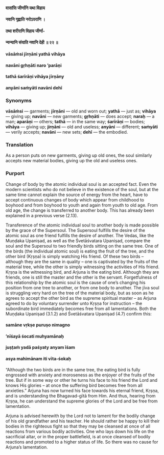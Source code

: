 #### वासांसि जीर्णानि यथा विहाय
#### नवानि गृह्णाति नरोऽपराणि ।
#### तथा शरीराणि विहाय जीर्णा-
#### न्यन्यानि संयाति नवानि देही ॥ २२ ॥

#### vāsāṁsi jīrṇāni yathā vihāya
#### navāni gṛhṇāti naro ’parāṇi
#### tathā śarīrāṇi vihāya jīrṇāny
#### anyāni saṁyāti navāni dehī

### Synonyms

**vāsāṁsi** — garments; **jīrṇāni** — old and worn out; **yathā** — just as; **vihāya** — giving up; **navāni** — new garments; **gṛhṇāti** — does accept; **naraḥ** — a man; **aparāṇi** — others; **tathā** — in the same way; **śarīrāṇi** — bodies; **vihāya** — giving up; **jirṇāni** — old and useless; **anyāni** — different; **saṁyāti** — verily accepts; **navāni** — new sets; **dehī** — the embodied.

### Translation

As a person puts on new garments, giving up old ones, the soul similarly accepts new material bodies, giving up the old and useless ones.

### Purport

Change of body by the atomic individual soul is an accepted fact. Even the modern scientists who do not believe in the existence of the soul, but at the same time cannot explain the source of energy from the heart, have to accept continuous changes of body which appear from childhood to boyhood and from boyhood to youth and again from youth to old age. From old age, the change is transferred to another body. This has already been explained in a previous verse (2.13).

Transference of the atomic individual soul to another body is made possible by the grace of the Supersoul. The Supersoul fulfills the desire of the atomic soul as one friend fulfills the desire of another. The Vedas, like the Muṇḍaka Upaniṣad, as well as the Śvetāśvatara Upaniṣad, compare the soul and the Supersoul to two friendly birds sitting on the same tree. One of the birds (the individual atomic soul) is eating the fruit of the tree, and the other bird (Kṛṣṇa) is simply watching His friend. Of these two birds – although they are the same in quality – one is captivated by the fruits of the material tree, while the other is simply witnessing the activities of His friend. Kṛṣṇa is the witnessing bird, and Arjuna is the eating bird. Although they are friends, one is still the master and the other is the servant. Forgetfulness of this relationship by the atomic soul is the cause of one’s changing his position from one tree to another, or from one body to another. The jīva soul is struggling very hard on the tree of the material body, but as soon as he agrees to accept the other bird as the supreme spiritual master – as Arjuna agreed to do by voluntary surrender unto Kṛṣṇa for instruction – the subordinate bird immediately becomes free from all lamentations. Both the Muṇḍaka Upaniṣad (3.1.2) and Śvetāśvatara Upaniṣad (4.7) confirm this:

#### samāne vṛkṣe puruṣo nimagno
#### ’nīśayā śocati muhyamānaḥ
#### juṣṭaṁ yadā paśyaty anyam īśam
#### asya mahimānam iti vīta-śokaḥ

“Although the two birds are in the same tree, the eating bird is fully engrossed with anxiety and moroseness as the enjoyer of the fruits of the tree. But if in some way or other he turns his face to his friend the Lord and knows His glories – at once the suffering bird becomes free from all anxieties.” Arjuna has now turned his face towards his eternal friend, Kṛṣṇa, and is understanding the Bhagavad-gītā from Him. And thus, hearing from Kṛṣṇa, he can understand the supreme glories of the Lord and be free from lamentation.

Arjuna is advised herewith by the Lord not to lament for the bodily change of his old grandfather and his teacher. He should rather be happy to kill their bodies in the righteous fight so that they may be cleansed at once of all reactions from various bodily activities. One who lays down his life on the sacrificial altar, or in the proper battlefield, is at once cleansed of bodily reactions and promoted to a higher status of life. So there was no cause for Arjuna’s lamentation.